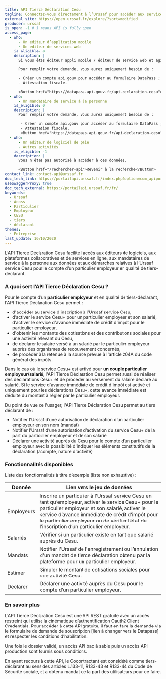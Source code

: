 ```yaml
---
title: API Tierce Déclaration Cesu
tagline: Connectez-vous directement à l’Urssaf pour accéder aux services du Cesu pour le compte d’un particulier employeur en tant que tiers-déclarant
external_site: https://open.urssaf.fr/explore/?sort=modified
producer: urssaf
is_open: -1 # 1 means API is fully open
access_page:
  - who:
      - Un editeur d’application mobile
      - Un editeur de services web
    is_eligible: 0
    description: |
      Si vous êtes éditeur appli mobile / éditeur de service web et agissez ou comptez agir pour le compte de vos clients en qualité de tiers déclarant, vous pouvez remplir une demande d’accès à l’API vous-même pour l'entité que vous représentez, au sens des articles L.133-11, <External href="https://www.legifrance.gouv.fr/codes/article_lc/LEGIARTI000037877089">R133-43 et R133-44</External> du Code de Sécurité sociale.

      Pour remplir votre demande, vous aurez uniquement besoin de :

      - Créer un compte api.gouv pour accéder au formulaire DataPass ;
      - Attestation fiscale.

      <Button href="https://datapass.api.gouv.fr/api-declaration-cesu">Remplir une demande</Button>
  - who:
      - Un mandataire de service à la personne
    is_eligible: 0
    description: |
      Pour remplir votre demande, vous aurez uniquement besoin de :

       - Créer un compte api.gouv pour accéder au formulaire DataPass ;
       - Attestation fiscale.
       <Button href="https://datapass.api.gouv.fr/api-declaration-cesu">Remplir une demande</Button>
  - who:
      - Un editeur de logiciel de paie
      - Autres activités
    is_eligible: -1
    description: |
      Vous n'êtes pas autorisé à accéder à ces données.

      <Button href="/rechercher-api">Revenir à la recherche</Button>
contact_link: contact-api@urssaf.fr
doc_tech_link: https://portailapi.urssaf.fr/index.php?option=com_apiportal&view=definition&managerId=1&menuId=181&format=raw&stateReturn=L2ZyLz9JdGVtaWQ9MTgxJmFwaUlkPTA1Zjk1MjFmLTI1YWMtNGU0OC04ZjkzLTQ0N2E2NmJmNGFhMCZhcGlOYW1lPUFQSSUyMFRpZXJjZSUyMERlY2xhcmF0aW9uJTIwQ0VTVSZhcGlWZXJzaW9uPTEuMC4wJmFwaXRhYj10ZXN0cyZtYW5hZ2VySWQ9MSZtZW51SWQ9MTgxJm9wdGlvbj1jb21fYXBpcG9ydGFsJnJlbmRlclRvb2w9MiZ0eXBlPXJlc3QmdXNhZ2U9YXBpJnZpZXc9YXBpdGVzdGVy&path=%2Fdiscovery%2Fswagger%2Fapi%2Fid%2F05f9521f-25ac-4e48-8f93-447a66bf4aa0%3FswaggerVersion%3D2.0%26filename%3DAPI%2520Tierce%2520Declaration%2520CESU.json%26extensions%3Dfalse
useSwaggerProxy: true
doc_tech_external: https://portailapi.urssaf.fr/fr/
keywords:
  - Urssaf
  - Acoss
  - Particulier
  - Employeur
  - CESU
  - tiers
  - déclarant
themes:
  - Entreprise
last_update: 16/10/2020
---
```


L’API Tierce Déclaration Cesu facilite l’accès aux éditeurs de logiciels, aux plateformes collaboratives et de services en ligne, aux mandataires de service à la personne aux données et aux démarches relatives à l’Urssaf service Cesu pour le compte d’un particulier employeur en qualité de tiers-déclarant.

### A quoi sert l’API Tierce Déclaration Cesu ?

Pour le compte d'un **particulier employeur** et en qualité de tiers-déclarant, l'API Tierce Déclaration Cesu permet :

- d'accéder au service d'inscription à l’Urssaf service Cesu,
- d’activer le service Cesu+ pour un particulier employeur et son salarié, d’activer le service d'avance immédiate de crédit d'impôt pour le particulier employeur,
- d'obtenir les montants des cotisations et des contributions sociales pour une activité relevant du Cesu,
- de déclarer le salaire versé à un salarié par le particulier employeur auprès des organismes de recouvrement concernés,
- de procéder à la retenue à la source prévue à l'article 204A du code général des impôts.

Dans le cas où le service Cesu+ est activé pour **un couple particulier employeur/salarié**, l'API Tierce Déclaration Cesu permet aussi de réaliser des déclarations Cesu+ et de procéder au versement du salaire déclaré au salarié. Si le service d'avance immédiate de crédit d'impôt est activé et uniquement pour les déclarations Cesu+, cette avance immédiate est déduite du montant à régler par le particulier employeur.

Du point de vue de l'usager, l'API Tierce Déclaration Cesu permet au tiers déclarant de :

- Notifier l’Urssaf d’une autorisation de déclaration d’un particulier employeur en son nom (mandat)
- Notifier l’Urssaf d’une autorisation d’activation du service Cesu+ de la part du particulier employeur et de son salarié
- Déclarer une activité auprès du Cesu pour le compte d’un particulier employeur avec la possibilité d'indiquer les éléments constitutifs de la déclaration (acompte, nature d'activité)

### Fonctionnalités disponibles

Liste des fonctionnalités à titre d’exemple (liste non exhaustive) :

| Donnée     | Lien vers le jeu de données                                                                                                                                                                                                                                                                           |
| ---------- | ----------------------------------------------------------------------------------------------------------------------------------------------------------------------------------------------------------------------------------------------------------------------------------------------------- |
| Employeurs | Inscrire un particulier à l’Urssaf service Cesu en tant qu’employeur, activer le service Cesu+ pour le particulier employeur et son salarié, activer le service d’avance immédiate de crédit d’impôt pour le particulier employeur ou de vérifier l’état de l’inscription d’un particulier employeur. |
| Salariés   | Vérifier si un particulier existe en tant que salarié auprès du Cesu.                                                                                                                                                                                                                                 |
| Mandats    | Notifier l'Urssaf de l'enregistrement ou l’annulation d'un mandat de tierce déclaration obtenu par la plateforme pour un particulier employeur.                                                                                                                                                       |
| Estimer    | Simuler le montant de cotisations sociales pour une activité Cesu.                                                                                                                                                                                                                                    |
| Declarer   | Déclarer une activité auprès du Cesu pour le compte d’un particulier employeur.                                                                                                                                                                                                                       |

### En savoir plus

L’API Tierce Déclaration Cesu est une API REST gratuite avec un accès restreint qui utilise la cinématique d’authentification Oauth2 Client Credentials.
Pour accéder à cette API gratuite, il faut en faire la demande via le formulaire de demande de souscription [lien à changer vers le Datapass] et respecter les conditions d’habilitation.

Une fois le dossier validé, un accès API bac à sable puis un accès API production sont fournis sous conditions.

En ayant recours à cette API, le Cocontractant est considéré comme tiers-déclarant au sens des articles L.133-11, R133-43 et R133-44 du Code de Sécurité sociale, et a obtenu mandat de la part des utilisateurs pour ce faire.
